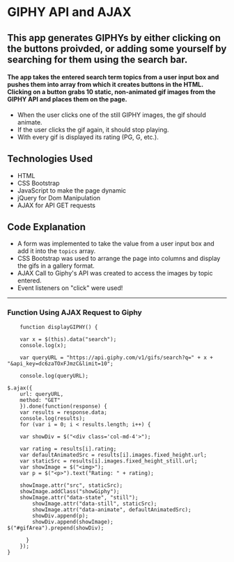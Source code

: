 # GIPHY API and AJAX


## This app generates GIPHYs by either clicking on the buttons proivded, or adding some yourself by searching for them using the search bar.

#### The app takes the entered search term topics from a user input box and pushes them into array from which it creates buttons in the HTML. Clicking on a button grabs 10 static, non-animated gif images from the GIPHY API and places them on the page.
- When the user clicks one of the still GIPHY images, the gif should animate. 
- If the user clicks the gif again, it should stop playing.
- With every gif is displayed its rating (PG, G, etc.). 

## Technologies Used
- HTML
- CSS Bootstrap
- JavaScript to make the page dynamic
- jQuery for Dom Manipulation
- AJAX for API GET requests

## Code Explanation
- A form was implemented to take the value from a user input box and add it into the `topics` array.
- CSS Bootstrap was used to arrange the page into columns and display the gifs in a gallery format.
- AJAX Call to Giphy's API was created to access the images by topic entered.
- Event listeners on "click" were used!

-------------

### Function Using AJAX Request to Giphy


```
    function displayGIPHY() {

    var x = $(this).data("search");
    console.log(x);

    var queryURL = "https://api.giphy.com/v1/gifs/search?q=" + x + "&api_key=dc6zaTOxFJmzC&limit=10";

    console.log(queryURL);

$.ajax({
    url: queryURL,
    method: "GET"
    }).done(function(response) {
    var results = response.data;
    console.log(results);
    for (var i = 0; i < results.length; i++) {

    var showDiv = $("<div class='col-md-4'>");

    var rating = results[i].rating;
    var defaultAnimatedSrc = results[i].images.fixed_height.url;
    var staticSrc = results[i].images.fixed_height_still.url;
    var showImage = $("<img>");
    var p = $("<p>").text("Rating: " + rating);

    showImage.attr("src", staticSrc);
    showImage.addClass("showGiphy");
    showImage.attr("data-state", "still");
        showImage.attr("data-still", staticSrc);
        showImage.attr("data-animate", defaultAnimatedSrc);
        showDiv.append(p);
        showDiv.append(showImage);
$("#gifArea").prepend(showDiv);

      }
    });
}
```
